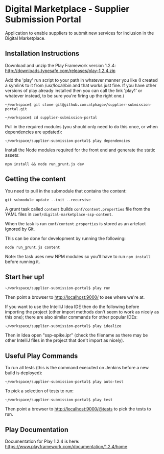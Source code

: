 Digital Marketplace - Supplier Submission Portal
================================================

Application to enable suppliers to submit new services for inclusion in the Digital Marketplace.

Installation Instructions
-------------------------

Download and unzip the Play Framework version 1.2.4:
http://downloads.typesafe.com/releases/play-1.2.4.zip

Add the 'play' run script to your path in whatever manner you like (I created a symlink to it from /usr/local/bin and that works just fine. If you have other versions of play already installed then you can call the link 'play1' or whatever instead, to be sure you're firing up the right one.)

`~/workspace$ git clone git@github.com:alphagov/supplier-submission-portal.git`

`~/workspace$ cd supplier-submission-portal`

Pull in the required modules (you should only need to do this once, or when dependencies are updated):

`~/workspace/supplier-submission-portal$ play dependencies`

Install the Node modules required for the front end and generate the static assets:

`npm install && node run_grunt.js dev`

Getting the content
-------------------

You need to pull in the submodule that contains the content:

`git submodule update --init --recursive`

A grunt task called `content` builds `conf/content.properties` file from the YAML files in `conf/digital-marketplace-ssp-content`.

When the task is run `conf/content.properties` is stored as an artefact ignored by Git.

This can be done for development by running the following:

`node run_grunt.js content`

Note: the task uses new NPM modules so you'll have to run `npm install` before running it.

Start her up!
-------------

`~/workspace/supplier-submission-portal$ play run`

Then point a browser to [http://localhost:9000/](http://localhost:9000/) to see where we're at.

If you want to use the IntelliJ Idea IDE then do the following before importing the project (other import methods don't seem to work as nicely as this one); there are also similar commands for other popular IDEs:

`~/workspace/supplier-submission-portal$ play idealize`

Then in Idea open "ssp-spike.ipr" (check the filename as there may be other IntelliJ files in the project that don't import as nicely).



Useful Play Commands
--------------------

To run all tests (this is the command executed on Jenkins before a new build is deployed):

`~/workspace/supplier-submission-portal$ play auto-test`

To pick a selection of tests to run:

`~/workspace/supplier-submission-portal$ play test`

Then point a browser to [http://localhost:9000/@tests](http://localhost:9000/@tests) to pick the tests to run.

Play Documentation
------------------

Documentation for Play 1.2.4 is here: https://www.playframework.com/documentation/1.2.4/home

